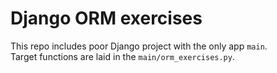 # Django ORM exercises
This repo includes poor Django project with the only app `main`. <br /> 
Target functions are laid in the `main/orm_exercises.py`.
